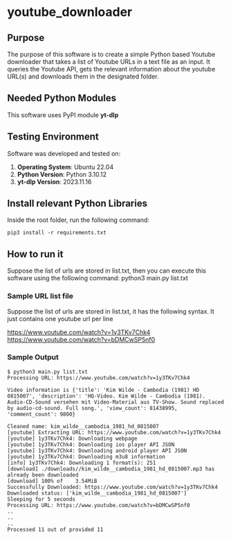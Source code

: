 # youtube_downloader

## Purpose
The purpose of this software is to create a simple Python based Youtube downloader that takes a list of Youtube URLs in a text file as an input. It queries the Youtube API, gets the relevant information about the youtube URL(s) and downloads them in the designated folder. 

## Needed Python Modules
This software uses PyPI module **yt-dlp**

## Testing Environment
Software was developed and tested on:

 1. **Operating System**: Ubuntu 22.04
 2. **Python Version**: Python 3.10.12
 3. **yt-dlp Version**: 2023.11.16

## Install relevant Python Libraries
Inside the root folder, run the following command:

    pip3 install -r requirements.txt

 ## How to run it
 Suppose the list of urls are stored in list.txt, then you can execute this software using the following command:
python3 main.py list.txt

### Sample URL list file
Suppose the list of urls are stored in list.txt, it has the following syntax. It just contains one youtube url per line

https://www.youtube.com/watch?v=1y3TKv7Chk4
https://www.youtube.com/watch?v=bDMCwSP5nf0

### Sample Output

    $ python3 main.py list.txt
    Processing URL: https://www.youtube.com/watch?v=1y3TKv7Chk4
    
    Video information is {'title': 'Kim Wilde - Cambodia (1981) HD 0815007', 'description': 'HQ-Video. Kim Wilde - Cambodia (1981). Audio-CD-Sound versehen mit Video-Material aus TV-Show. Sound replaced by audio-cd-sound. Full song.', 'view_count': 81438995, 'comment_count': 9800}
    
    Cleaned name: kim_wilde__cambodia_1981_hd_0815007
    [youtube] Extracting URL: https://www.youtube.com/watch?v=1y3TKv7Chk4
    [youtube] 1y3TKv7Chk4: Downloading webpage
    [youtube] 1y3TKv7Chk4: Downloading ios player API JSON
    [youtube] 1y3TKv7Chk4: Downloading android player API JSON
    [youtube] 1y3TKv7Chk4: Downloading m3u8 information
    [info] 1y3TKv7Chk4: Downloading 1 format(s): 251
    [download] ./downloads//kim_wilde__cambodia_1981_hd_0815007.mp3 has already been downloaded
    [download] 100% of    3.54MiB
    Successfully Downloaded: https://www.youtube.com/watch?v=1y3TKv7Chk4
    Downloaded status: ['kim_wilde__cambodia_1981_hd_0815007']
    Sleeping for 5 seconds
    Processing URL: https://www.youtube.com/watch?v=bDMCwSP5nf0
    ..
    ..
    ..
    Processed 11 out of provided 11
